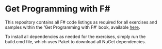 # Get Programming with F#

This repository contains all F# code listings as required for all exercises and samples within the 'Get Programming with F#' book, available [here]( https://www.manning.com/books/get-programming-with-f-sharp).

To install all dependencies as needed for the exercises, simply run the build.cmd file, which uses Paket to download all NuGet dependencies.
